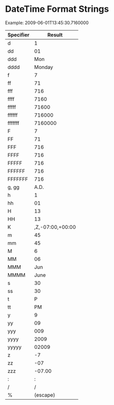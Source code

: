 # DateTime Format Strings

Example: 2009-06-01T13:45:30.7160000

|Specifier|Result|
|---------|------|
|d|1|
|dd|01|
|ddd|Mon|
|dddd|Monday|
|f|7|
|ff|71|
|fff|716|
|ffff|7160|
|fffff|71600|
|ffffff|716000|
|fffffff|7160000|
|F|7|
|FF|71|
|FFF|716|
|FFFF|716|
|FFFFF|716|
|FFFFFF|716|
|FFFFFFF|716|
|g, gg|A.D.|
|h|1|
|hh|01|
|H|13|
|HH|13|
|K|,Z,-07:00,+00:00|
|m|45|
|mm|45|
|M|6|
|MM|06|
|MMM|Jun|
|MMMM|June|
|s|30|
|ss|30|
|t|P|
|tt|PM|
|y|9|
|yy|09|
|yyy|009|
|yyyy|2009|
|yyyyy|02009|
|z|-7|
|zz|-07|
|zzz|-07.00|
|:|:|
|/|/|
|%|(escape)|
